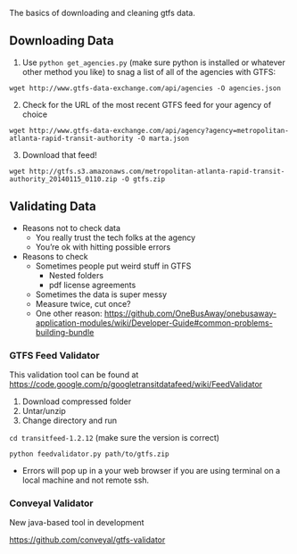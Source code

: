 The basics of downloading and cleaning gtfs data.

## Downloading Data

1. Use `python get_agencies.py` (make sure python is installed or whatever other method you like) to snag a list of all of the agencies with GTFS:

`wget http://www.gtfs-data-exchange.com/api/agencies -O agencies.json`

2. Check for the URL of the most recent GTFS feed for your agency of choice

`wget http://www.gtfs-data-exchange.com/api/agency?agency=metropolitan-atlanta-rapid-transit-authority -O marta.json`

3. Download that feed!

`wget http://gtfs.s3.amazonaws.com/metropolitan-atlanta-rapid-transit-authority_20140115_0110.zip -O gtfs.zip`

## Validating Data

* Reasons not to check data
  * You really trust the tech folks at the agency
  * You’re ok with hitting possible errors
* Reasons to check
  * Sometimes people put weird stuff in GTFS
    * Nested folders
    * pdf license agreements
  * Sometimes the data is super messy
  * Measure twice, cut once?
  * One other reason: https://github.com/OneBusAway/onebusaway-application-modules/wiki/Developer-Guide#common-problems-building-bundle

### GTFS Feed Validator

This validation tool can be found at https://code.google.com/p/googletransitdatafeed/wiki/FeedValidator 
1. Download compressed folder
2. Untar/unzip
3. Change directory and run

`cd transitfeed-1.2.12` (make sure the version is correct)

`python feedvalidator.py path/to/gtfs.zip`

 * Errors will pop up in a your web browser if you are using terminal on a local machine and not remote ssh.

### Conveyal Validator

New java-based tool in development

https://github.com/conveyal/gtfs-validator
